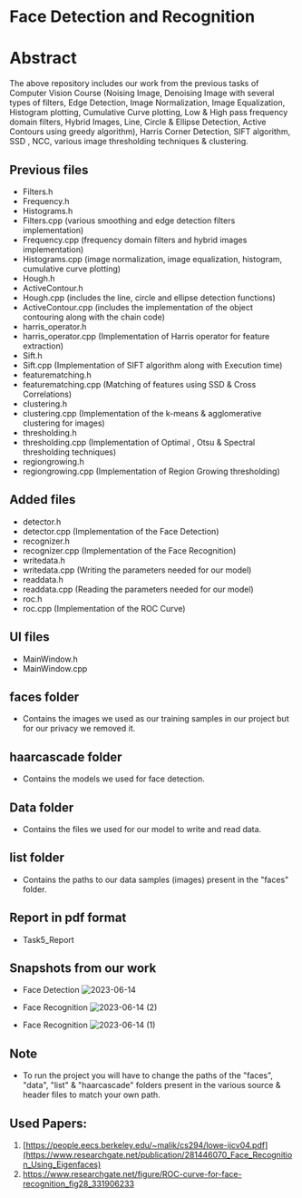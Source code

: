 # Face Detection and Recognition

# Abstract

The above repository includes our work from the previous tasks of Computer Vision Course (Noising Image, Denoising Image with several types of filters, Edge Detection, Image Normalization, Image Equalization, Histogram plotting, Cumulative Curve plotting, Low & High pass frequency domain filters, Hybrid Images, Line, Circle & Ellipse Detection, Active Contours using greedy algorithm), Harris Corner Detection, SIFT algorithm, SSD , NCC, various image thresholding techniques & clustering.

## Previous files
- Filters.h
- Frequency.h
- Histograms.h
- Filters.cpp (various smoothing and edge detection filters implementation)
- Frequency.cpp (frequency domain filters and hybrid images implementation)
- Histograms.cpp (image normalization, image equalization, histogram, cumulative curve plotting)
- Hough.h
- ActiveContour.h
- Hough.cpp (includes the line, circle and ellipse detection functions)
- ActiveContour.cpp (includes the implementation of the object contouring along with the chain code)
- harris_operator.h
- harris_operator.cpp (Implementation of Harris operator for feature extraction)
- Sift.h
- Sift.cpp (Implementation of SIFT algorithm along with Execution time)
- featurematching.h
- featurematching.cpp (Matching of features using SSD & Cross Correlations)
- clustering.h
- clustering.cpp (Implementation of the k-means & agglomerative clustering for images)
- thresholding.h
- thresholding.cpp (Implementation of Optimal , Otsu & Spectral thresholding techniques)
- regiongrowing.h
- regiongrowing.cpp (Implementation of Region Growing thresholding)

## Added files
- detector.h
- detector.cpp (Implementation of the Face Detection)
- recognizer.h
- recognizer.cpp (Implementation of the Face Recognition)
- writedata.h
- writedata.cpp (Writing the parameters needed for our model)
- readdata.h
- readdata.cpp (Reading the parameters needed for our model)
- roc.h
- roc.cpp (Implementation of the ROC Curve)




## UI files
- MainWindow.h
- MainWindow.cpp


## faces folder
- Contains the images we used as our training samples in our project but for our privacy we removed it.


## haarcascade folder
- Contains the models we used for face detection.


## Data folder
- Contains the files we used for our model to write and read data.


## list folder
- Contains the paths to our data samples (images) present in the "faces" folder.



## Report in pdf format
- Task5_Report


## Snapshots from our work

- Face Detection
![2023-06-14](https://github.com/SaraElwatany/Face-Detection-and-Recognition/assets/93448764/c66ba332-4cf2-4d9e-8855-42deec3390c3)

- Face Recognition
![2023-06-14 (2)](https://github.com/SaraElwatany/Face-Detection-and-Recognition/assets/93448764/10b5cf12-6ab1-40e9-85fd-21cbc305147b)

- Face Recognition
![2023-06-14 (1)](https://github.com/SaraElwatany/Face-Detection-and-Recognition/assets/93448764/e8b1cb3a-073d-4f10-a7b7-04d569f5f86d)



## Note
- To run the project you will have to change the paths of the "faces", "data", "list" & "haarcascade" folders present in the various source & header files to match your own path.

  

## Used Papers:
1. [https://people.eecs.berkeley.edu/~malik/cs294/lowe-ijcv04.pdf](https://www.researchgate.net/publication/281446070_Face_Recognition_Using_Eigenfaces)
2. https://www.researchgate.net/figure/ROC-curve-for-face-recognition_fig28_331906233



